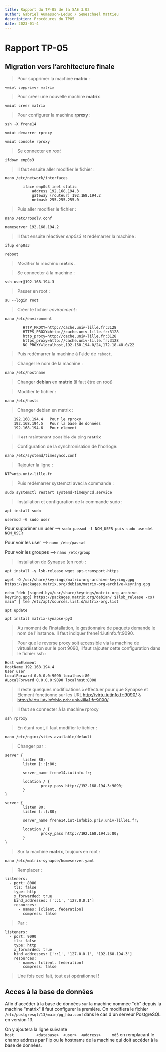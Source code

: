```yaml
---
title: Rapport du TP-05 de la SAE 3.02
author: Gabriel Aumasson-Leduc / Seneschael Mattieu
description: Procédures du TP05
date: 2023-01-4
---
```


# Rapport TP-05

## Migration vers l’architecture finale

>Pour supprimer la machine **matrix** :

`vmiut supprimer matrix`

>Pour créer une nouvelle machine **matrix**

`vmiut creer matrix`

>Pour configurer la machine **rproxy** :

`ssh -X frene14`


`vmiut demarrer rproxy`


`vmiut console rproxy`


>Se connecter en *root*

`ifdown enp0s3`
>Il faut ensuite aller modifier le fichier : 

`nano /etc/network/interfaces`

```
        iface enp0s3 inet static
            address 192.168.194.3
            gateway (routeur) 192.168.194.2
            netmask 255.255.255.0
```
>Puis aller modifier le fichier :
 
`nano /etc/rosolv.conf`

`nameserver 192.168.194.2`

>Il faut ensuite réactiver *enp0s3* et redémarrer la machine :

`ifup enp0s3`

`reboot`

>Modifier la machine **matrix** : 

>Se connecter à la machine : 

`ssh user@192.168.194.3`
>Passer en root :

`su --login root`
>Créer le fichier *environment* :

`nano /etc/environment`

```
        HTTP_PROXY=http://cache.univ-lille.fr:3128
        HTTPS_PROXY=http://cache.univ-lille.fr:3128
        http_proxy=http://cache.univ-lille.fr:3128
        https_proxy=http://cache.univ-lille.fr:3128
        NO_PROXY=localhost,192.168.194.0/24,172.18.48.0/22
```

>Puis redémarrer la machine à l'aide de `reboot`.

>Changer le nom de la machine :

`nano /etc/hostname`
    
>Changer **debian** en **matrix** (il faut être en root)

>Modifier le fichier :

`nano /etc/hosts`

>Changer debian en matrix : 
```
    192.168.194.4   Pour le rproxy
    192.168.194.5   Pour la base de données
    192.168.194.6   Pour element
```

>Il est maintenant possible de ping **matrix**

>Configuration de la synchronisation de l'horloge:

`nano /etc/systemd/timesyncd.conf`

>Rajouter la ligne : 

`NTP=ntp.univ-lille.fr`

>Puis redémarrer systemctl avec la commande : 

`sudo systemctl restart systemd-timesyncd.service`


>Installation et configuration de la commande sudo :

`apt install sudo `

`usermod -G sudo user`

Pour supprimer un user --> `sudo passwd -l NOM_USER puis sudo userdel NOM_USER`

Pour voir les user --> `nano /etc/passwd`

Pour voir les groupes --> `nano /etc/group`

>Installation de Synapse (en root) :

`apt install -y lsb-release wget apt-transport-https`

`wget -O /usr/share/keyrings/matrix-org-archive-keyring.gpg https://packages.matrix.org/debian/matrix-org-archive-keyring.gpg`

`echo "deb [signed-by=/usr/share/keyrings/matrix-org-archive-keyring.gpg] https://packages.matrix.org/debian/ $(lsb_release -cs) main" | tee /etc/apt/sources.list.d/matrix-org.list`

`apt update`

`apt install matrix-synapse-py3`

>Au moment de l’installation, le gestionnaire de paquets demande le nom de l'instance. Il faut indiquer frene14.iutinfo.fr:9090.

>Pour que le reverse proxy soit accessible via la machine de virtualisation sur le port 9090, il faut rajouter cette configuration dans le fichier ssh : 

```
Host vmElement
HostName 192.168.194.4
User user
LocalForward 0.0.0.0:9090 localhost:80
#LocalForward 0.0.0.0:9090 localhost:8008
```

>Il reste quelques modifications à effectuer pour que Synapse et Element fonctionne sur les URL http://virtu.iutinfo.fr:9090/ & http://virtu.iut-infobio.priv.univ-lille1.fr:9090/.

>Il faut se connecter à la machine rproxy

`ssh rproxy`

>En étant root, il faut modifier le fichier : 

`nano /etc/nginx/sites-available/default`

>Changer par : 
```
server {
        listen 80;
        listen [::]:80;

        server_name frene14.iutinfo.fr;

        location / {
                proxy_pass http://192.168.194.3:9090;
        }
}

server {
        listen 80;
        listen [::]:80;

        server_name frene14.iut-infobio.priv.univ-lille1.fr;

        location / {
                proxy_pass http://192.168.194.5:80;
        }
}
```

>Sur la machine **matrix**, toujours en root :

`nano /etc/matrix-synapse/homeserver.yaml`

>Remplacer :

```
listeners:
  - port: 8080
    tls: false
    type: http
    x_forwarded: true
    bind_addresses: ['::1', '127.0.0.1']
    resources:
      - names: [client, federation]
        compress: false
```

>Par :

```
listeners:
  - port: 9090
    tls: false
    type: http
    x_forwarded: true
    bind_addresses: ['::1', '127.0.0.1', '192.168.194.3']
    resources:
      - names: [client, federation]
        compress: false
```

>Une fois ceci fait, tout est opérationnel !

## Acces à la base de données

Afin d'accéder à la base de données sur la machine nommée "db" depuis la machine "matrix" il faut configurer la première. 
On modifiera le fichier  ```/etc/postgresql/13/main/pg_hba.conf``` dans le cas d'un serveur PostgreSQL en version 13.

On y ajoutera la ligne suivante  
```host          <database>  <user>  <address>     md5```
en remplacant le champ address par l'ip ou le hostname de la machine qui doit accéder à la base de données.
